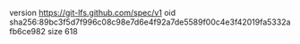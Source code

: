 version https://git-lfs.github.com/spec/v1
oid sha256:89bc3f5d7f996c08c98e7d6e4f92a7de5589f00c4e3f42019fa5332afb6ce982
size 618
